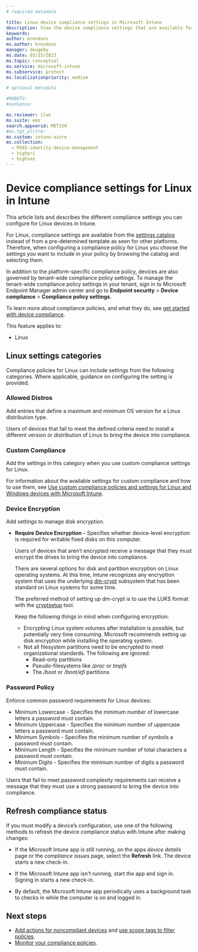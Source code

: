 ```yaml
---
# required metadata

title: Linux device compliance settings in Microsoft Intune
description: View the device compliance settings that are available for Linux in Microsoft Intune.
keywords:
author: brenduns    
ms.author: brenduns
manager: dougeby
ms.date: 03/15/2023
ms.topic: conceptual
ms.service: microsoft-intune
ms.subservice: protect
ms.localizationpriority: medium

# optional metadata

#ROBOTS:
#audience:

ms.reviewer: ilwu
ms.suite: ems
search.appverid: MET150
#ms.tgt_pltfrm:
ms.custom: intune-azure
ms.collection: 
  - M365-identity-device-management
  - highpri
  - highseo
---
```


# Device compliance settings for Linux in Intune

This article lists and describes the different compliance settings you can configure for Linux devices in Intune.

For Linux, compliance settings are available from the [settings catalog](../configuration/settings-catalog.md) instead of from a pre-determined template as seen for other platforms. Therefore, when configuring a compliance policy for Linux you choose the settings you want to include in your policy by browsing the catalog and selecting them.

In addition to the platform-specific compliance policy, devices are also governed by tenant-wide compliance policy settings. To manage the tenant-wide compliance policy settings in your tenant, sign in to Microsoft Endpoint Manager admin center and go to **Endpoint security** > **Device compliance** > **Compliance policy settings**.

To learn more about compliance policies, and what they do, see [get started with device compliance](device-compliance-get-started.md).

This feature applies to:

- Linux

## Linux settings categories

Compliance policies for Linux can include settings from the following categories. Where applicable, guidance on configuring the setting is provided.

### Allowed Distros

Add entries that define a maximum and minimum OS version for a Linux distribution type.

Users of devices that fail to meet the defined criteria need to install a different version or distribution of Linux to bring the device into compliance.

### Custom Compliance

Add the settings in this category when you use custom compliance settings for Linux.

For information about the available settings for custom compliance and how to use them, see [Use custom compliance policies and settings for Linux and Windows devices with Microsoft Intune](../protect/compliance-use-custom-settings.md).

### Device Encryption

Add settings to manage disk encryption.

- **Require Device Encryption** – Specifies whether device-level encryption is required for writable fixed disks on this computer.

  Users of devices that aren’t encrypted receive a message that they must encrypt the drives to bring the device into compliance.

  There are several options for disk and partition encryption on Linux operating systems. At this time, Intune recognizes any encryption system that uses the underlying [dm-crypt](https://gitlab.com/cryptsetup/cryptsetup/-/wikis/DMCrypt) subsystem that has been standard on Linux systems for some time.

  The preferred method of setting up dm-crypt is to use the LUKS format with the [cryptsetup](https://gitlab.com/cryptsetup/cryptsetup/) tool.

  Keep the following things in mind when configuring encryption:

  - Encrypting Linux system volumes after installation is possible, but potentially very time consuming. Microsoft recommends setting up disk encryption while installing the operating system.
  - Not all filesystem partitions need to be encrypted to meet organizational standards. The following are ignored:
    - Read-only partitions
    - Pseudo-filesystems like */proc* or *tmpfs*
    - The */boot* or */boot/efi* partitions

### Password Policy

Enforce common password requirements for Linux devices:

- Minimum Lowercase - Specifies the minimum number of lowercase letters a password must contain.
- Minimum Uppercase - Specifies the minimum number of uppercase letters a password must contain.
- Minimum Symbols - Specifies the minimum number of symbols a password must contain.
- Minimum Length - Specifies the minimum number of total characters a password must contain.
- Minimum Digits - Specifies the minimum number of digits a password must contain.

Users that fail to meet password complexity requirements can receive a message that they must use a strong password to bring the device into compliance.

## Refresh compliance status

If you must modify a device’s configuration, use one of the following methods to refresh the device compliance status with Intune after making changes:

- If the Microsoft Intune app is still running, on the apps *device details* page or the *compliance issues* page, select the **Refresh** link. The device starts a new check-in.

- If the Microsoft Intune app isn't running, start the app and sign in. Signing in starts a new check-in.
- By default, the Microsoft Intune app periodically uses a background task to checks in while the computer is on and logged in.

## Next steps

- [Add actions for noncompliant devices](actions-for-noncompliance.md) and [use scope tags to filter policies](../fundamentals/scope-tags.md).
- [Monitor your compliance policies](compliance-policy-monitor.md).
